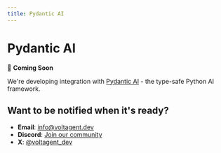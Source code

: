 ```yaml
---
title: Pydantic AI
---
```


# Pydantic AI

🚧 **Coming Soon**

We're developing integration with [Pydantic AI](https://ai.pydantic.dev/) - the type-safe Python AI framework.

## Want to be notified when it's ready?

- **Email**: [info@voltagent.dev](mailto:info@voltagent.dev)
- **Discord**: [Join our community](https://s.voltagent.dev/discord)
- **X**: [@voltagent_dev](https://x.com/voltagent_dev)
